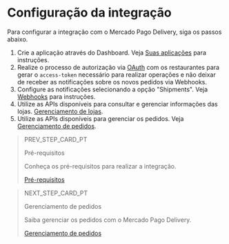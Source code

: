 # Configuração da integração

Para configurar a integração com o Mercado Pago Delivery, siga os passos abaixo.

1. Crie a aplicação através do Dashboard. Veja [Suas aplicações](/developers/pt/guides/additional-content/dashboard/applications) para instruções.
2. Realize o processo de autorização via [OAuth](/developers/pt/guides/additional-content/security/oauth/introduction) com os restaurantes para gerar o `access-token` necessário para realizar operações e não deixar de receber as notificações sobre os novos pedidos via Webhooks.
2. Configure as notificações selecionando a opção "Shipments". Veja [Webhooks](/developers/pt/guides/additional-content/notifications/webhooks/webhooks) para instruções. 
3. Utilize as APIs disponíveis para consultar e gerenciar informações das lojas. [Gerenciamento de lojas](/developers/pt/docs/mp-delivery/store-management).
5. Utilize as APIs disponíveis para gerenciar os pedidos. Veja [Gerenciamento de pedidos](/developers/pt/docs/mp-delivery/order-management).

> PREV_STEP_CARD_PT
>
> Pré-requisitos
>
> Conheça os pré-requisitos para realizar a integração.
>
> [Pré-requisitos](/developers/pt/docs/mp-delivery/requirements)

> NEXT_STEP_CARD_PT
>
> Gerenciamento de pedidos
>
> Saiba gerenciar os pedidos com o Mercado Pago Delivery.
>
> [Gerenciamento de pedidos](/developers/pt/docs/mp-delivery/order-management)